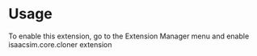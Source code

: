 # Usage

To enable this extension, go to the Extension Manager menu and enable isaacsim.core.cloner extension